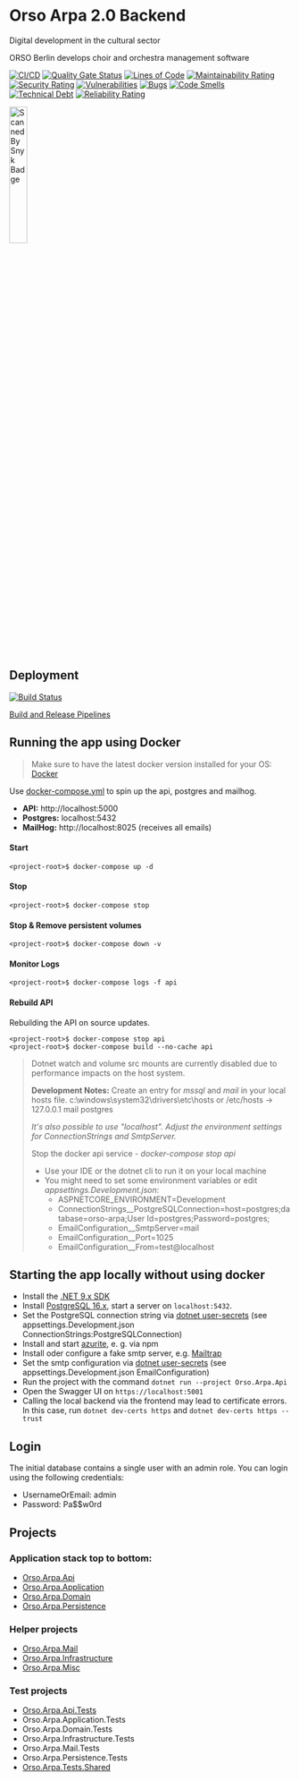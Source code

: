 # Orso Arpa 2.0 Backend

Digital development in the cultural sector

ORSO Berlin develops choir and orchestra management software

[![CI/CD](https://github.com/orso-co/Orso.Arpa.Api/actions/workflows/snyk-security.yml/badge.svg?branch=develop)](https://github.com/orso-co/Orso.Arpa.Api/actions/workflows/snyk-security.yml)
[![Quality Gate Status](https://sonarcloud.io/api/project_badges/measure?project=orso-co_Orso.Arpa.Api&metric=alert_status)](https://sonarcloud.io/summary/new_code?id=orso-co_Orso.Arpa.Api)
[![Lines of Code](https://sonarcloud.io/api/project_badges/measure?project=orso-co_Orso.Arpa.Api&metric=ncloc)](https://sonarcloud.io/summary/new_code?id=orso-co_Orso.Arpa.Api)
[![Maintainability Rating](https://sonarcloud.io/api/project_badges/measure?project=orso-co_Orso.Arpa.Api&metric=sqale_rating)](https://sonarcloud.io/summary/new_code?id=orso-co_Orso.Arpa.Api)
[![Security Rating](https://sonarcloud.io/api/project_badges/measure?project=orso-co_Orso.Arpa.Api&metric=security_rating)](https://sonarcloud.io/summary/new_code?id=orso-co_Orso.Arpa.Api)
[![Vulnerabilities](https://sonarcloud.io/api/project_badges/measure?project=orso-co_Orso.Arpa.Api&metric=vulnerabilities)](https://sonarcloud.io/summary/new_code?id=orso-co_Orso.Arpa.Api)
[![Bugs](https://sonarcloud.io/api/project_badges/measure?project=orso-co_Orso.Arpa.Api&metric=bugs)](https://sonarcloud.io/summary/new_code?id=orso-co_Orso.Arpa.Api)
[![Code Smells](https://sonarcloud.io/api/project_badges/measure?project=orso-co_Orso.Arpa.Api&metric=code_smells)](https://sonarcloud.io/summary/new_code?id=orso-co_Orso.Arpa.Api)
[![Technical Debt](https://sonarcloud.io/api/project_badges/measure?project=orso-co_Orso.Arpa.Api&metric=sqale_index)](https://sonarcloud.io/summary/new_code?id=orso-co_Orso.Arpa.Api)
[![Reliability Rating](https://sonarcloud.io/api/project_badges/measure?project=orso-co_Orso.Arpa.Api&metric=reliability_rating)](https://sonarcloud.io/summary/new_code?id=orso-co_Orso.Arpa.Api)

<img src="https://github.com/chipper-teapot/test/raw/main/Scanned_By_Snyk.png" alt="Scanned By Snyk Badge" width="25%" style="display: inline-block;">

## Deployment
[![Build Status](https://dev.azure.com/OrsoDevOps/Orso.Arpa.Api/_apis/build/status/orso-arpa%20-%201%20-%20CI?branchName=master)](https://dev.azure.com/OrsoDevOps/Orso.Arpa.Api/_build/latest?definitionId=2&branchName=master)

[Build and Release Pipelines](https://dev.azure.com/OrsoDevOps/Orso.Arpa.Api)

## Running the app using Docker
>  Make sure to have the latest docker version installed for your OS: [Docker](https://www.docker.com/get-started)

Use [docker-compose.yml](./docker-compose.yml) to spin up the api, postgres and mailhog.
- **API:** http://localhost:5000
- **Postgres:** localhost:5432
- **MailHog:**  http://localhost:8025 (receives all emails)

#### Start
```shell
<project-root>$ docker-compose up -d
```
#### Stop
```shell
<project-root>$ docker-compose stop
```
#### Stop & Remove persistent volumes
```shell
<project-root>$ docker-compose down -v
```
#### Monitor Logs
```shell
<project-root>$ docker-compose logs -f api
```
#### Rebuild API
Rebuilding the API on source updates.
```shell
<project-root>$ docker-compose stop api
<project-root>$ docker-compose build --no-cache api
```
> Dotnet watch and volume src mounts are currently disabled due to performance impacts on the host system.
>
> **Development Notes:**
> Create an entry for *mssql* and *mail* in your local hosts file.
> c:\windows\system32\drivers\etc\hosts or /etc/hosts
> -> 127.0.0.1 mail postgres
>
> *It's also possible to use "localhost". Adjust the environment settings for ConnectionStrings and SmtpServer.*
>
> Stop the docker api service - *docker-compose stop api*
> - Use your IDE or the dotnet cli to run it on your local machine
> - You might need to set some environment variables or edit *appsettings.Development.json*:
>    - ASPNETCORE_ENVIRONMENT=Development
>    - ConnectionStrings__PostgreSQLConnection=host=postgres;database=orso-arpa;User Id=postgres;Password=postgres;
>    - EmailConfiguration__SmtpServer=mail
>    - EmailConfiguration__Port=1025
>    - EmailConfiguration__From=test@localhost

## Starting the app locally without using docker

- Install the [.NET 9.x SDK](https://dotnet.microsoft.com/en-us/download/dotnet/9.0)
- Install [PostgreSQL 16.x](https://www.postgresql.org/download/), start a server on `localhost:5432`.
- Set the PostgreSQL connection string via [dotnet user-secrets](https://learn.microsoft.com/en-us/aspnet/core/security/app-secrets) (see appsettings.Development.json ConnectionStrings:PostgreSQLConnection)
- Install and start [azurite](https://learn.microsoft.com/en-us/azure/storage/common/storage-use-azurite?tabs=npm%2Cblob-storage), e. g. via npm
- Install oder configure a fake smtp server, e.g. [Mailtrap](https://mailtrap.io)
- Set the smtp configuration via [dotnet user-secrets](https://learn.microsoft.com/en-us/aspnet/core/security/app-secrets) (see appsettings.Development.json EmailConfiguration)
- Run the project with the command `dotnet run --project Orso.Arpa.Api`
- Open the Swagger UI on `https://localhost:5001`
- Calling the local backend via the frontend may lead to certificate errors. In this case, run `dotnet dev-certs https`  and `dotnet dev-certs https --trust`

## Login
The initial database contains a single user with an admin role. You can login using the following credentials:
* UsernameOrEmail: admin
* Password: Pa$$w0rd

## Projects

### Application stack top to bottom:

* [Orso.Arpa.Api](Orso.Arpa.Api/README.MD)
* [Orso.Arpa.Application](Orso.Arpa.Application/README.MD)
* [Orso.Arpa.Domain](Orso.Arpa.Domain/README.MD)
* [Orso.Arpa.Persistence](Orso.Arpa.Persistence/README.MD)

### Helper projects

* [Orso.Arpa.Mail](Orso.Arpa.Mail/README.MD)
* [Orso.Arpa.Infrastructure](Orso.Arpa.Infrastructure/README.MD)
* [Orso.Arpa.Misc](Orso.Arpa.Misc/README.MD)

### Test projects

* [Orso.Arpa.Api.Tests](Tests/Orso.Arpa.Api.Tests/README.MD)
* Orso.Arpa.Application.Tests
* Orso.Arpa.Domain.Tests
* Orso.Arpa.Infrastructure.Tests
* Orso.Arpa.Mail.Tests
* Orso.Arpa.Persistence.Tests
* [Orso.Arpa.Tests.Shared](Tests/Orso.Arpa.Tests.Shared/README.MD)
